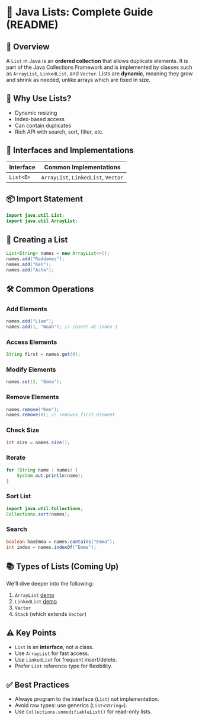 # 📘 Java Lists: Complete Guide (README)

## 📌 Overview

A `List` in Java is an **ordered collection** that allows duplicate elements. It is part of the Java Collections Framework and is implemented by classes such as `ArrayList`, `LinkedList`, and `Vector`. Lists are **dynamic**, meaning they grow and shrink as needed, unlike arrays which are fixed in size.


## 🚀 Why Use Lists?

* Dynamic resizing
* Index-based access
* Can contain duplicates
* Rich API with search, sort, filter, etc.


## 🧱 Interfaces and Implementations

| Interface | Common Implementations              |
| --------- | ----------------------------------- |
| `List<E>` | `ArrayList`, `LinkedList`, `Vector` |


## 📦 Import Statement

```java
import java.util.List;
import java.util.ArrayList;
```


## 🧪 Creating a List

```java
List<String> names = new ArrayList<>();
names.add("Raddames");
names.add("Ken");
names.add("Asha");
```


## 🛠 Common Operations

### Add Elements

```java
names.add("Liam");
names.add(1, "Noah"); // insert at index 1
```

### Access Elements

```java
String first = names.get(0);
```

### Modify Elements

```java
names.set(2, "Emma");
```

### Remove Elements

```java
names.remove("Ken");
names.remove(0); // removes first element
```

### Check Size

```java
int size = names.size();
```

### Iterate

```java
for (String name : names) {
    System.out.println(name);
}
```

### Sort List

```java
import java.util.Collections;
Collections.sort(names);
```

### Search

```java
boolean hasEmma = names.contains("Emma");
int index = names.indexOf("Emma");
```


## 📚 Types of Lists (Coming Up)

We'll dive deeper into the following:

1. `ArrayList` [demo](./ArrayLists.md)
2. `LinkedList` [demo](./LinkedList.md)
3. `Vector`
4. `Stack` (which extends `Vector`)


## ⚠️ Key Points

* `List` is an **interface**, not a class.
* Use `ArrayList` for fast access.
* Use `LinkedList` for frequent insert/delete.
* Prefer `List` reference type for flexibility.


## ✅ Best Practices

* Always program to the interface (`List`) not implementation.
* Avoid raw types: use generics (`List<String>`).
* Use `Collections.unmodifiableList()` for read-only lists.


